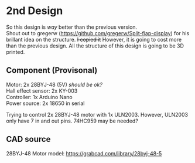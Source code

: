 # 2nd Design
So this design is *way* better than the previous version.  
Shout out to gregerw (https://github.com/gregerw/Split-flap-display) for his brillant idea on the structure. ~~I copied it~~
However, it is going to cost more than the previous design. All the structure of this design is going to be 3D printed.  

  

## Component (Provisonal)  
Motor: 2x 28BYJ-48 (5V) *should be ok?*  
Hall effect sensor: 2x KY-003  
Controller: 1x Arduino Nano  
Power source: 2x 18650 in serial

Trying to control 2x 28BYJ-48 motor with 1x ULN2003. However, ULN2003 only have 7 in and out pins. 74HC959 may be needed?  

  

## CAD source  
28BYJ-48 Motor model: https://grabcad.com/library/28byj-48-5
